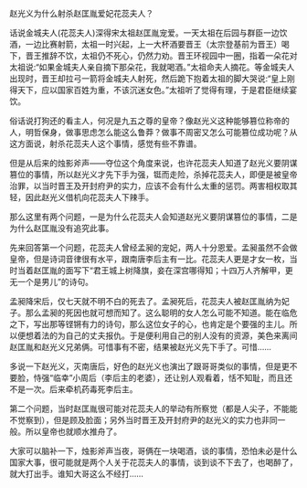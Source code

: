 赵光义为什么射杀赵匡胤爱妃花蕊夫人？

话说金城夫人(花蕊夫人)深得宋太祖赵匡胤宠爱。一天太祖在后园与群臣一边饮酒，一边比赛射箭，太祖一时兴起，上一大杯酒要晋王（太宗登基前为晋王）喝下，晋王推辞不饮，太祖仍不死心，仍然力劝。晋王环视园中一圈，指着一朵花对太祖说:“如果金城夫人亲自摘下那朵花，我就喝酒。”太祖命夫人摘花。等金城夫人出现时，晋王却拉弓一箭将金城夫人射死，然后跪下抱着太祖的脚大哭说:“皇上刚得天下，应以国家百姓为重，不该沉迷女色。”太祖听了觉得有理，于是君臣继续宴饮。

俗话说打狗还的看主人，何况是九五之尊的皇帝？像赵光义这种能够篡位称帝的人，明哲保身，做事思虑怎么能这么鲁莽？做事不周密又怎么可能篡位成功呢？从这方面说，射杀花蕊夫人这个事情，感觉有些不靠谱。

但是从后来的烛影斧声——夺位这个角度来说，也许花蕊夫人知道了赵光义要阴谋篡位的事情，所以赵光义才先下手为强，铤而走险，杀掉花蕊夫人，即便是被皇帝治罪，以当时晋王及开封府尹的实力，应该不会有什么太重的惩罚。两害相权取其轻，因此赵光义借机向花蕊夫人下辣手。

那么这里有两个问题，一是为什么花蕊夫人会知道赵光义要阴谋篡位的事情，二是为什么赵匡胤没有追究此事。

先来回答第一个问题，花蕊夫人曾经孟昶的宠妃，两人十分恩爱。孟昶虽然不会做皇帝，但是诗词音律很有水平，跟南唐李后主有一比。花蕊夫人更是才女一枚，当时当着赵匡胤的面写下“君王城上树降旗，妾在深宫哪得知；十四万人齐解甲，更无一个是男儿”的诗句。

孟昶降宋后，仅七天就不明不白的死去了。孟昶死后，花蕊夫人被赵匡胤纳为妃子。那么孟昶的死因也就可想而知了。这么聪明的女人怎么可能不知道。能在临危之下，写出那等铿锵有力的诗句，那么这位女子的心，也肯定是个要强的主儿。所以便想着法的为自己的丈夫报仇。于是便利用自己的别人没有的资源，美色来离间赵匡胤和赵光义兄弟俩。可惜事有不密，结果被赵光义先下手了。可惜……

多说一下赵光义，灭南唐后，好色的赵光义也演出了跟哥哥类似的事情，但是更不要脸，恃强“临幸”小周后（李后主的老婆），还让别人观看着，恬不知耻，而且还不是一次。后来牵机药毒死李后主。

第二个问题，当时赵匡胤很可能对花蕊夫人的举动有所察觉（都是人尖子，不能能不觉察到），但是顾及脸面；另外当时晋王及开封府尹的赵光义的实力也非同一般。所以皇帝也就顺水推舟了。

大家可以脑补一下，烛影斧声当夜，哥俩在一块喝酒，谈的事情，恐怕未必是什么国家大事，很可能就是两个人关于花蕊夫人的事情，谈到谈不下去了，也喝醉了，就大打出手。谁知大哥这么不经打……